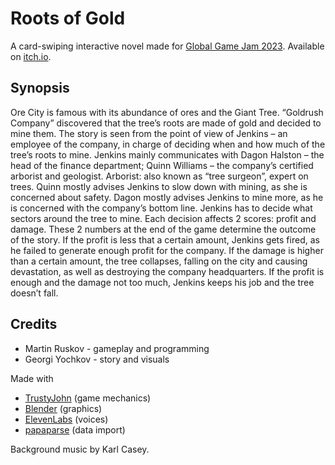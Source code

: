 # Roots of Gold

A card-swiping interactive novel made for [Global Game Jam 2023](https://globalgamejam.org/2023/games/roots-gold-0). Available on [itch.io](https://mapto.itch.io/roots-of-gold).

## Synopsis 

Ore City is famous with its abundance of ores and the Giant Tree. “Goldrush Company” discovered that the tree’s roots are made of gold and decided to mine them. The story is seen from the point of view of Jenkins – an employee of the company, in charge of deciding when and how much of the tree’s roots to mine. Jenkins mainly communicates with Dagon Halston – the head of the finance department; Quinn Williams – the company’s certified arborist and geologist. Arborist: also known as “tree surgeon”, expert on trees. Quinn mostly advises Jenkins to slow down with mining, as she is concerned about safety. Dagon mostly advises Jenkins to mine more, as he is concerned with the company’s bottom line. Jenkins has to decide what sectors around the tree to mine. Each decision affects 2 scores: profit and damage. These 2 numbers at the end of the game determine the outcome of the story. If the profit is less that a certain amount, Jenkins gets fired, as he failed to generate enough profit for the company. If the damage is higher than a certain amount, the tree collapses, falling on the city and causing devastation, as well as destroying the company headquarters. If the profit is enough and the damage not too much, Jenkins keeps his job and the tree doesn’t fall.

## Credits

* Martin Ruskov - gameplay and programming 
* Georgi Yochkov - story and visuals

Made with

* [TrustyJohn](https://github.com/mapto/trustyjohn) (game mechanics)
* [Blender](https://www.blender.org/) (graphics)
* [ElevenLabs](https://beta.elevenlabs.io/) (voices)
* [papaparse](https://www.papaparse.com/) (data import)

Background music by Karl Casey.
